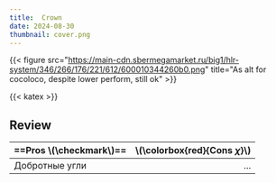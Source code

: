 ```yaml
---
title:  Сrown
date: 2024-08-30
thumbnail: cover.png
---
```


{{< figure src="https://main-cdn.sbermegamarket.ru/big1/hlr-system/346/266/176/221/612/600010344260b0.png" title="As alt for cocoloco, despite lower perform, still ok" >}}

{{< katex >}}

## Review

| ==Pros \\(\checkmark\\)== | \\(\colorbox{red}{Cons $\chi$}\\) |
| :------------------------ | --------------------------------: |
| Добротные угли            |                               ... |

